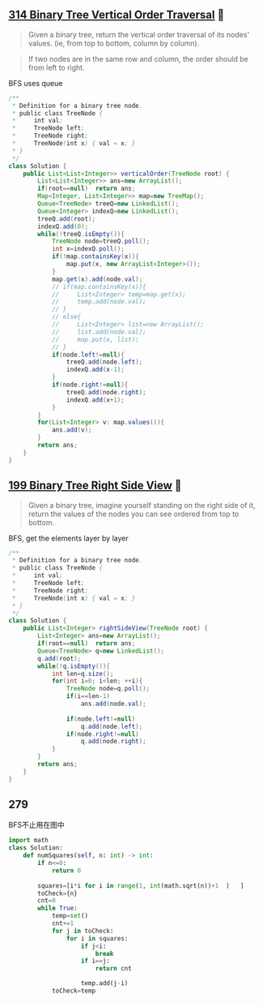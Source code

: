 ## [314 Binary Tree Vertical Order Traversal](https://leetcode.com/problems/binary-tree-vertical-order-traversal/)  :triangular_flag_on_post:

> Given a binary tree, return the vertical order traversal of its nodes' values. (ie, from top to bottom, column by column).

> If two nodes are in the same row and column, the order should be from left to right.

BFS uses queue

```Java
/**
 * Definition for a binary tree node.
 * public class TreeNode {
 *     int val;
 *     TreeNode left;
 *     TreeNode right;
 *     TreeNode(int x) { val = x; }
 * }
 */
class Solution {
    public List<List<Integer>> verticalOrder(TreeNode root) {
        List<List<Integer>> ans=new ArrayList();
        if(root==null)  return ans;
        Map<Integer, List<Integer>> map=new TreeMap();
        Queue<TreeNode> treeQ=new LinkedList();
        Queue<Integer> indexQ=new LinkedList();
        treeQ.add(root);
        indexQ.add(0);
        while(!treeQ.isEmpty()){
            TreeNode node=treeQ.poll();
            int x=indexQ.poll();
            if(!map.containsKey(x)){
                map.put(x, new ArrayList<Integer>());
            }
            map.get(x).add(node.val);
            // if(map.containsKey(x)){
            //     List<Integer> temp=map.get(x);
            //     temp.add(node.val);
            // }
            // else{
            //     List<Integer> list=new ArrayList();
            //     list.add(node.val);
            //     map.put(x, list);
            // }
            if(node.left!=null){
                treeQ.add(node.left);
                indexQ.add(x-1);
            }
            if(node.right!=null){
                treeQ.add(node.right);
                indexQ.add(x+1);
            }
        }
        for(List<Integer> v: map.values()){
            ans.add(v);
        }
        return ans;
    }
}
```

## [199 Binary Tree Right Side View](https://leetcode.com/problems/binary-tree-right-side-view/) :triangular_flag_on_post:

> Given a binary tree, imagine yourself standing on the right side of it, return the values of the nodes you can see ordered from top to bottom.

BFS, get the elements layer by layer

```Java
/**
 * Definition for a binary tree node.
 * public class TreeNode {
 *     int val;
 *     TreeNode left;
 *     TreeNode right;
 *     TreeNode(int x) { val = x; }
 * }
 */
class Solution {
    public List<Integer> rightSideView(TreeNode root) {
        List<Integer> ans=new ArrayList();
        if(root==null)  return ans;
        Queue<TreeNode> q=new LinkedList();
        q.add(root);
        while(!q.isEmpty()){
            int len=q.size();
            for(int i=0; i<len; ++i){
                TreeNode node=q.poll();
                if(i==len-1)
                    ans.add(node.val);
                
                if(node.left!=null)
                    q.add(node.left);
                if(node.right!=null)
                    q.add(node.right);
            }
        }
        return ans;
    }
}
```

## 279

BFS不止用在图中

```py
import math
class Solution:
    def numSquares(self, n: int) -> int:
        if n<=0:
            return 0
        
        squares=[i*i for i in range(1, int(math.sqrt(n))+1  )   ]
        toCheck={n}
        cnt=0
        while True:
            temp=set()
            cnt+=1
            for j in toCheck:
                for i in squares:
                    if j<i:
                        break
                    if i==j:
                        return cnt

                    temp.add(j-i)
            toCheck=temp
            

```